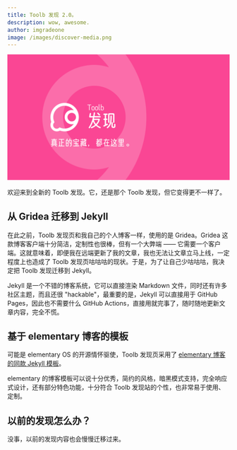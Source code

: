 ```yaml
---
title: Toolb 发现 2.0。
description: wow, awesome.
author: imgradeone
image: /images/discover-media.png
---
```


![](/images/discover-media.png)

欢迎来到全新的 Toolb 发现。它，还是那个 Toolb 发现，但它变得更不一样了。

## 从 Gridea 迁移到 Jekyll

在此之前，Toolb 发现页和我自己的个人博客一样，使用的是 Gridea。Gridea 这款博客客户端十分简洁，定制性也很棒，但有一个大弊端 —— 它需要一个客户端。这就意味着，即便我在远端更新了我的文章，我也无法让文章立马上线，一定程度上也造成了 Toolb 发现页咕咕咕的现状。于是，为了让自己少咕咕咕，我决定把 Toolb 发现迁移到 Jekyll。

Jekyll 是一个不错的博客系统，它可以直接渲染 Markdown 文件，同时还有许多社区主题，而且还很 "hackable"，最重要的是，Jekyll 可以直接用于 GitHub Pages，因此也不需要什么 GitHub Actions，直接用就完事了，随时随地更新文章内容，完全不慌。

## 基于 elementary 博客的模板

可能是 elementary OS 的开源情怀驱使，Toolb 发现页采用了 [elementary 博客的同款 Jekyll 模板](https://github.com/elementary/blog-template)。

elementary 的博客模板可以说十分优秀，简约的风格，暗黑模式支持，完全响应式设计，还有部分特色功能，十分符合 Toolb 发现站的个性，也非常易于使用、定制。

## 以前的发现怎么办？

没事，以前的发现内容也会慢慢迁移过来。

